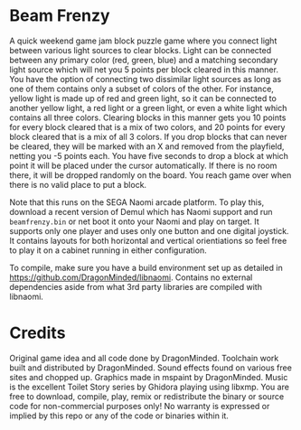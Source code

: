 Beam Frenzy
===========

A quick weekend game jam block puzzle game where you connect light between various light sources to clear blocks. Light can be connected between any primary color (red, green, blue) and a matching secondary light source which will net you 5 points per block cleared in this manner. You have the option of connecting two dissimilar light sources as long as one of them contains only a subset of colors of the other. For instance, yellow light is made up of red and green light, so it can be connected to another yellow light, a red light or a green light, or even a white light which contains all three colors. Clearing blocks in this manner gets you 10 points for every block cleared that is a mix of two colors, and 20 points for every block cleared that is a mix of all 3 colors. If you drop blocks that can never be cleared, they will be marked with an X and removed from the playfield, netting you -5 points each. You have five seconds to drop a block at which point it will be placed under the cursor automatically. If there is no room there, it will be dropped randomly on the board. You reach game over when there is no valid place to put a block.

Note that this runs on the SEGA Naomi arcade platform. To play this, download a recent version of Demul which has Naomi support and run `beamfrenzy.bin` or net boot it onto your Naomi and play on target. It supports only one player and uses only one button and one digital joystick. It contains layouts for both horizontal and vertical orientiations so feel free to play it on a cabinet running in either configuration.

To compile, make sure you have a build environment set up as detailed in https://github.com/DragonMinded/libnaomi. Contains no external dependencies aside from what 3rd party libraries are compiled with libnaomi.

Credits
=======

Original game idea and all code done by DragonMinded. Toolchain work built and distributed by DragonMinded. Sound effects found on various free sites and chopped up. Graphics made in mspaint by DragonMinded. Music is the excellent Toilet Story series by Ghidora playing using libxmp. You are free to download, compile, play, remix or redistribute the binary or source code for non-commercial purposes only! No warranty is expressed or implied by this repo or any of the code or binaries within it.
